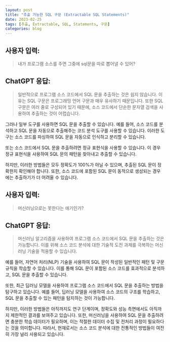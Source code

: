 ```yaml
---
layout: post
title: "추출 가능한 SQL 구문 (Extractable SQL Statements)"
date: 2023-02-25
tags: [추출, Extractable, SQL, Statements, 구문]
categories: blog
---
```


## 사용자 입력:
> 내가 프로그램 소스를 주면 그중에 sql문을 따로 뽑어낼 수 있어?

## ChatGPT 응답:
> 일반적으로 프로그램 소스 코드에서 SQL 문을 추출하는 것은 쉽지 않습니다. 이유는 SQL 구문은 프로그래밍 언어 구문과 매우 유사하기 때문입니다. 또한 SQL 구문은 여러 줄로 구성되어 있기 때문에, 소스 코드에서 단순한 문자열 검색을 사용하여 추출하는 것이 어렵습니다.

그러나 일부 도구를 사용하면 SQL 문을 추출할 수 있습니다. 예를 들어, 소스 코드를 분석하고 SQL 문을 자동으로 추출해주는 코드 분석 도구를 사용할 수 있습니다. 이러한 도구는 소스 코드를 파싱하여 SQL 문을 자동으로 인식하고 분리할 수 있습니다.

또는 소스 코드에서 SQL 문을 추출하려면 정규 표현식을 사용할 수 있습니다. 이 경우 정규 표현식을 사용하여 SQL 문의 패턴을 찾아내고 추출할 수 있습니다.

하지만, 이러한 방법들은 모두 정확도가 100%가 아닐 수 있으며, 추출된 SQL 문이 정확한지 확인해야 합니다. 또한, 소스 코드에 포함된 SQL 문이 동적으로 생성되는 경우에는 추출하기가 더 어려울 수 있습니다.

## 사용자 입력:
> 머신러닝으로는 못한다는 애기인가?

## ChatGPT 응답:
> 머신러닝 알고리즘을 사용하여 프로그램 소스 코드에서 SQL 문을 추출하는 것은 가능합니다. 이를 위해 소스 코드 분석에 대한 기술적 도전 과제를 극복하는 머신러닝 기술을 적용할 수 있습니다.

예를 들어, 자연어 처리(NLP) 기술을 사용하여 SQL 문이 작성된 일반적인 패턴 및 구문 규칙을 학습할 수 있습니다. 이를 통해 SQL 문이 포함된 소스 코드를 효과적으로 분석하고, SQL 문을 추출할 수 있습니다.

또한, 최근 딥러닝 모델을 사용하여 프로그램 소스 코드에서 SQL 문을 추출하는 방법을 탐구하고 있습니다. 예를 들어, 딥러닝 모델을 사용하여 소스 코드의 구조를 학습하고, SQL 문을 추출할 수 있는 패턴을 탐지하는 것이 가능합니다.

하지만, 이러한 방법들은 아직까지도 연구 단계이며, 정확도와 성능 측면에서도 아직까지 제한적인 결과를 보여주고 있습니다. 또한, 머신러닝을 사용하여 SQL 문을 추출하려면 충분한 학습 데이터가 필요하며, 이는 적절한 데이터 수집 및 전처리 과정이 필요하다는 것을 의미합니다. 따라서, 현재로서는 소스 코드 분석에 대한 전통적인 방법들이 여전히 가장 널리 사용되고 있습니다.

